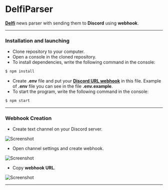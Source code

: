 # DelfiParser

[**Delfi**](https://rus.delfi.lv/) news parser with sending them to **Discord** using **webhook**.
___
### Installation and launching
- Clone repository to your computer.
- Open a console in the cloned repository.
- To install dependencies, write the following command in the console:
```bash
$ npm install
```
- Create **.env** file and put your [**Discord URL webhook**](#webhook-creation) in this file. Example of **.env** file you can see in the file **.env.example**.
- To start the program, write the following command in the console:
```bash
$ npm start
```
___
### Webhook Creation
- Create text channel on your Discord server.

![Screenshot](https://i.imgur.com/iVO3aYm.png)
- Open channel settings and create webhook.

![Screenshot](https://i.imgur.com/c6PGThG.png)
- Copy **webhook URL**.

![Screenshot](https://i.imgur.com/rTdUSZO.png)
___
